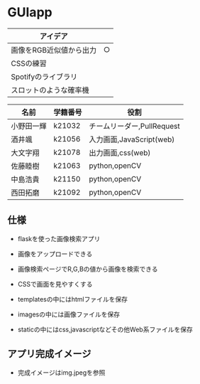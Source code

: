 # GUIapp
| アイデア ||
| -------- | --- |
| 画像をRGB近似値から出力 | ○ |
| CSSの練習 ||
| Spotifyのライブラリ ||
| スロットのような確率機 ||

| 名前 | 学籍番号 | 役割 |
|-----|-----|-----|
| 小野田一輝 | k21032 | チームリーダー,PullRequest |
| 酒井颯 | k21056 | 入力画面,JavaScript(web) |
| 大文字翔 | k21078 | 出力画面,css(web) |
| 佐藤睦樹 | k21063 | python,openCV |
| 中島浩貴 | k21150 | python,openCV |
| 西田拓磨 | k21092 | python,openCV |

## 仕様
- flaskを使った画像検索アプリ
- 画像をアップロードできる
- 画像検索ページでR,G,Bの値から画像を検索できる
- CSSで画面を見やすくする

- templatesの中にはhtmlファイルを保存
- imagesの中には画像ファイルを保存
- staticの中にはcss,javascriptなどその他Web系ファイルを保存


## アプリ完成イメージ
- 完成イメージはimg.jpegを参照